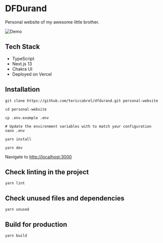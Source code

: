 # DFDurand
Personal website of my awesome little brother.

![Demo](https://dfdurand.com/static/images/banner.png)

## Tech Stack
* TypeScript
* Next.js 13
* Chakra UI
* Deployed on Vercel

## Installation

```shell
git clone https://github.com/tericcabrel/dfdurand.git personal-website

cd personal-website

cp .env.example .env

# Update the environment variables with to match your configuration
nano .env

yarn install

yarn dev
```
Navigate to [http://localhost:3000](http://localhost:3000)

## Check linting in the project
```shell
yarn lint
```

## Check unused files and dependencies
```shell
yarn unused
```

## Build for production
```shell
yarn build
```